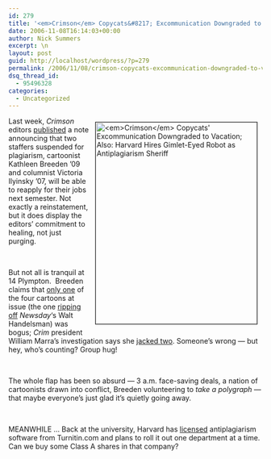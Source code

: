 ```yaml
---
id: 279
title: '<em>Crimson</em> Copycats&#8217; Excommunication Downgraded to Vacation; Also: Harvard Hires Gimlet-Eyed Robot as Antiplagiarism Sheriff'
date: 2006-11-08T16:14:03+00:00
author: Nick Summers
excerpt: \n
layout: post
guid: http://localhost/wordpress/?p=279
permalink: /2006/11/08/crimson-copycats-excommunication-downgraded-to-vacation-also-harvard-hires-gimlet-eyed-robot-as-antiplagiarism-sheriff/
dsq_thread_id:
  - 95496328
categories:
  - Uncategorized
---
```

<p class="MsoNormal c1">
  <img width="320" vspace="10" hspace="10" height="400" border="1" align="right" src="http://www.ivygateblog.com/wp-content/uploads/2006/11/grouphug.jpg" alt="<em>Crimson</em> Copycats' Excommunication Downgraded to Vacation; Also: Harvard Hires Gimlet-Eyed Robot as Antiplagiarism Sheriff" />
</p>

<p class="MsoNormal c1">
  Last week, <em>Crimson</em> editors <a href="http://www.thecrimson.com/article.aspx?ref=515456">published</a> a note announcing that two staffers suspended for plagiarism, cartoonist Kathleen Breeden &#8217;09 and columnist Victoria Ilyinsky &#8217;07, will be able to reapply for their jobs next semester. Not exactly a reinstatement, but it does display the editors&#8217; commitment to healing, not just purging.
</p>

<p class="MsoNormal c1">
  &nbsp;
</p>

<p class="MsoNormal c1">
  But not all is tranquil at 14 Plympton.&nbsp; Breeden claims that <a href="http://www.thecrimson.com/article.aspx?ref=515504">only one</a> of the four cartoons at issue (the one <a href="http://www.ivygateblog.com/2006/10/the_crimson_cartoon_look_really_close_maybe_you_can_spot_the_similarity.html">ripping off</a> <em>Newsday</em>&#8216;s Walt Handelsman) was bogus; <em>Crim</em> president William Marra&#8217;s investigation says she <a href="http://www.thecrimson.com/article.aspx?ref=515456">jacked two</a>. Someone&#8217;s wrong &#8212; but hey, who&#8217;s counting? Group hug!
</p>

<p class="MsoNormal c1">
  &nbsp;
</p>

<p class="MsoNormal c1">
  The whole flap has been so absurd &#8212; 3 a.m. face-saving deals, a nation of cartoonists drawn into conflict, Breeden volunteering to <em>take a polygraph</em> &#8212; that maybe everyone&#8217;s just glad it&#8217;s quietly going away.
</p>

<p class="MsoNormal c1">
  &nbsp;
</p>

<p class="MsoNormal c1">
  MEANWHILE &#8230; Back at the university, Harvard has <a href="http://www.thecrimson.com/article.aspx?ref=515461">licensed</a> antiplagiarism software from Turnitin.com and plans to roll it out one department at a time. Can we buy some Class A shares in that company?
</p>